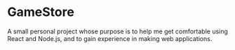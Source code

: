 # GameStore
A small personal project whose purpose is to help me get comfortable using React and Node.js, and to gain experience in making web applications.
